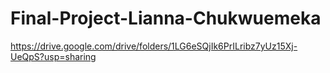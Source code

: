 # Final-Project-Lianna-Chukwuemeka
https://drive.google.com/drive/folders/1LG6eSQjIk6PrILribz7yUz15Xj-UeQpS?usp=sharing

